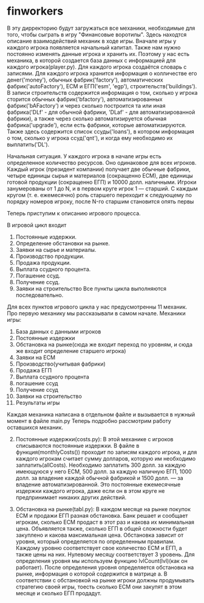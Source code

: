 # finworkers
  В эту дирректорию будут загружаться все механики, необходимые для того, чтобы сыграть в игру "Финансовые воротилы". Здесь находтся описание взаимодействий механик в ходе игры.
  Вначале игры у каждого игрока появляется начальный капитал. Также нам нужно постоянно изменять данные игрока и хранить их. Поэтому у нас есть механика, в которой создается база данных с информацией для каждого игрока(player.py). Для каждого игрока создаётся словарь с записями. Для каждого игрока хранится информация о колличестве его денег('money'), обычных фабрик('factory'), автоматических фабрик('autoFactory'), ЕСМ и ЕГП('esm', 'egp'), строительств('buildings'). В записи строительств содержится информация о том, сколько у игрока сторится обычных фабрик('bfactory'), автоматизированных фабрик('bAFactory') и через сколько построится та или иная фабрика('DLf' - для обычной фабрики, 'DLaf' - для автоматизированной фабрики), а также через сколько автоматизируется обычная фабрика('upgrade'), если есть фабрики, которые автоматизируются. Также здесь содержится список ссуды('loans'), в котором  информация о том, сколько у игрока ссуд('qnt'), и когда ему необходимо их выплатить('DL'). 
  
  Начальная ситуация. У каждого игрока в начале игры есть определенное количество ресурсов. Оно одинаковое для всех игроков. Каждый игрок (президент компании) получает две обычные фабрики, четыре единицы сырья и материалов (сокращенно ЕСМ), две единицы готовой продукции (сокращенно ЕГП) и 10000 долл. наличными. Игроки занумерованы от 1 до N, и в первом круге игрок 1 — старший. С каждым кругом (т. е. ежемесячно) роль старшего переходит к следующему по порядку номеров игроку, после N-го старшим становится опять первы
  
  Теперь приступим к описанию игрового процесса.
  
  В игровой цикл входит 
1. Постоянные издержки. 
2. Определение обстановки на рынке.
3. Заявки на сырье и материалы. 
4. Производство продукции.
5. Продажа продукции.
6. Выплата ссудного процента.
7. Погашение ссуд.
8. Получение ссуд.
9. Заявки на строительство
Все пункты цикла выполняются последовательно.

Для всех пунктов игрового цикла у нас предусмотренны 11 механик. Про первую механику мы рассказывали в самом начале.
Механики игры:
1) База данных с данными игроков
2) Постоянные издержки
3) Обстановка на рынке(сюда же входит переход по уровням, и сюда же входит определение старшего игрока)
4) Заявки на ЕСМ
5) Производство(учитывая фабрики)
6) Продажа ЕГП
7) Выплата ссудного процента
8) погашение ссуд
9) Получение ссуд
10) Заявки на строительство
11) Результаты игры

Каждая механика написана в отдельном файле и вызывается в нужный момент в файле main.py
Теперь подробно рассмотрим работу оставшихся механик.

2. Постоянные издержки(costs.py):
  В этой механике с игроков списываются постоянные издержки. В файле в функция(monthlyCosts()) проходит по записям каждого игрока, и для каждого игрокам  считает сумму долларов, которую им необходимо заплатить(allCosts). Необходимо заплатить 300 долл. за каждую имеющуюся у него ЕСМ, 500 долл. за каждую наличную ЕГП, 1000 долл. за владение каждой обычной фабрикой и 1500 долл. — за владение автоматизированной. Это постоянные ежемесячные издержки каждого игрока, даже если он в этом круге не предпринимает никаких других действий.
  
3. Обстановка на рынке(tabl.py):
  В каждом месяце на рынке покупок ЕСМ и продажи ЕГП разная обстановка. Банк решает и сообщает игрокам, сколько ЕСМ продаст в этот раз и какова их минимальная цена. Объявляется также, сколько ЕГП в общей сложности будет закуплено и какова максимальная цена. Обстановка зависит от уровня, который определяется по определенным правилам. Каждому уровню соответствует свое количество ЕСМ и ЕГП, а также цены на них. Нулевому месяцу соответствует 3 уровень. Для определения уровня мы используем функцию lvlCount(lvl)(как он работает). После определения уровня определяется обстановка на рынке, информация о которой содержится в матрице a. В соответствии с обстановкой на рынке игроки должны продумывать стратегию своей игры, тоесть сколько ЕСМ они закупят в этом месяце и сколько ЕГП продадут.
